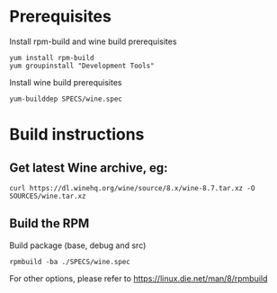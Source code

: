 # Prerequisites

Install rpm-build and wine build prerequisites 

```
yum install rpm-build
yum groupinstall "Development Tools"

```

Install wine build prerequisites 

`yum-builddep SPECS/wine.spec`

# Build instructions

## Get latest Wine archive, eg:

`curl https://dl.winehq.org/wine/source/8.x/wine-8.7.tar.xz -O SOURCES/wine.tar.xz`

## Build the RPM

Build package (base, debug and src)

`rpmbuild -ba ./SPECS/wine.spec`

For other options, please refer to https://linux.die.net/man/8/rpmbuild

